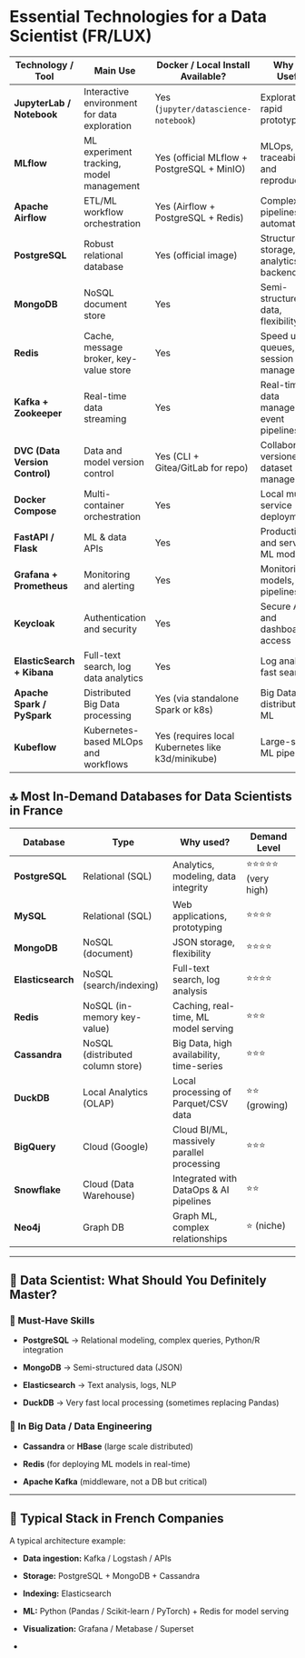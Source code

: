 # Essential Technologies for a Data Scientist (FR/LUX)

| Technology / Tool              | Main Use                                     | Docker / Local Install Available?                 | Why It’s Useful                             |
| ------------------------------ | -------------------------------------------- | ------------------------------------------------- | ------------------------------------------- |
| **JupyterLab / Notebook**      | Interactive environment for data exploration | Yes (`jupyter/datascience-notebook`)              | Exploration, rapid prototyping              |
| **MLflow**                     | ML experiment tracking, model management     | Yes (official MLflow + PostgreSQL + MinIO)        | MLOps, traceability and reproducibility     |
| **Apache Airflow**             | ETL/ML workflow orchestration                | Yes (Airflow + PostgreSQL + Redis)                | Complex data pipelines, automation          |
| **PostgreSQL**                 | Robust relational database                   | Yes (official image)                              | Structured storage, analytics, backend      |
| **MongoDB**                    | NoSQL document store                         | Yes                                               | Semi-structured data, flexibility           |
| **Redis**                      | Cache, message broker, key-value store       | Yes                                               | Speed up, queues, session management        |
| **Kafka + Zookeeper**          | Real-time data streaming                     | Yes                                               | Real-time data management, event pipelines  |
| **DVC (Data Version Control)** | Data and model version control               | Yes (CLI + Gitea/GitLab for repo)                 | Collaboration, versioned dataset management |
| **Docker Compose**             | Multi-container orchestration                | Yes                                               | Local multi-service deployment              |
| **FastAPI / Flask**            | ML & data APIs                               | Yes                                               | Production and serving ML models            |
| **Grafana + Prometheus**       | Monitoring and alerting                      | Yes                                               | Monitoring models, infra, pipelines         |
| **Keycloak**                   | Authentication and security                  | Yes                                               | Secure API and dashboard access             |
| **ElasticSearch + Kibana**     | Full-text search, log data analytics         | Yes                                               | Log analysis, fast searches                 |
| **Apache Spark / PySpark**     | Distributed Big Data processing              | Yes (via standalone Spark or k8s)                 | Big Data, distributed ML                    |
| **Kubeflow**                   | Kubernetes-based MLOps and workflows         | Yes (requires local Kubernetes like k3d/minikube) | Large-scale ML pipeline                     |



## 🔝 Most In-Demand Databases for Data Scientists in France

| Database          | Type                             | Why used?                                  | Demand Level      |
| ----------------- | -------------------------------- | ------------------------------------------ | ----------------- |
| **PostgreSQL**    | Relational (SQL)                 | Analytics, modeling, data integrity        | ⭐⭐⭐⭐⭐ (very high) |
| **MySQL**         | Relational (SQL)                 | Web applications, prototyping              | ⭐⭐⭐⭐              |
| **MongoDB**       | NoSQL (document)                 | JSON storage, flexibility                  | ⭐⭐⭐⭐              |
| **Elasticsearch** | NoSQL (search/indexing)          | Full-text search, log analysis             | ⭐⭐⭐⭐              |
| **Redis**         | NoSQL (in-memory key-value)      | Caching, real-time, ML model serving       | ⭐⭐⭐               |
| **Cassandra**     | NoSQL (distributed column store) | Big Data, high availability, time-series   | ⭐⭐⭐               |
| **DuckDB**        | Local Analytics (OLAP)           | Local processing of Parquet/CSV data       | ⭐⭐ (growing)      |
| **BigQuery**      | Cloud (Google)                   | Cloud BI/ML, massively parallel processing | ⭐⭐⭐               |
| **Snowflake**     | Cloud (Data Warehouse)           | Integrated with DataOps & AI pipelines     | ⭐⭐                |
| **Neo4j**         | Graph DB                         | Graph ML, complex relationships            | ⭐ (niche)         |

---

## 🧠 Data Scientist: What Should You Definitely Master?

### 🎯 Must-Have Skills

- **PostgreSQL** → Relational modeling, complex queries, Python/R integration

- **MongoDB** → Semi-structured data (JSON)

- **Elasticsearch** → Text analysis, logs, NLP

- **DuckDB** → Very fast local processing (sometimes replacing Pandas)

### 🚀 In Big Data / Data Engineering

- **Cassandra** or **HBase** (large scale distributed)

- **Redis** (for deploying ML models in real-time)

- **Apache Kafka** (middleware, not a DB but critical)

---

## 🔧 Typical Stack in French Companies

A typical architecture example:

- **Data ingestion:** Kafka / Logstash / APIs

- **Storage:** PostgreSQL + MongoDB + Cassandra

- **Indexing:** Elasticsearch

- **ML:** Python (Pandas / Scikit-learn / PyTorch) + Redis for model serving

- **Visualization:** Grafana / Metabase / Superset

- 